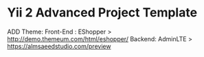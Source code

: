 Yii 2 Advanced Project Template
===============================

ADD Theme:
 Front-End : EShopper > http://demo.themeum.com/html/eshopper/
 Backend: AdminLTE > https://almsaeedstudio.com/preview
